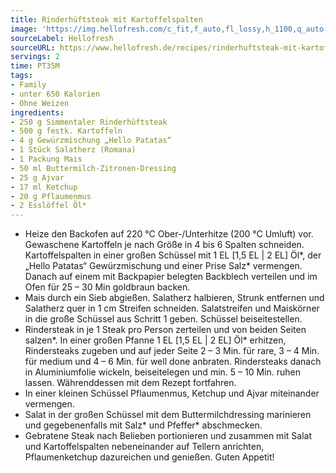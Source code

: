 ```yaml
---
title: Rinderhüftsteak mit Kartoffelspalten
image: 'https://img.hellofresh.com/c_fit,f_auto,fl_lossy,h_1100,q_auto,w_2600/hellofresh_s3/image/rinderhuftsteak-mit-kartoffelspalten-1432d2b3.jpg'
sourceLabel: Hellofresh
sourceURL: https://www.hellofresh.de/recipes/rinderhuftsteak-mit-kartoffelspalten-61b8965634623929bf4b5726
servings: 2
time: PT35M
tags:
- Family
- unter 650 Kalorien
- Ohne Weizen
ingredients:
- 250 g Simmentaler Rinderhüftsteak
- 500 g festk. Kartoffeln
- 4 g Gewürzmischung „Hello Patatas“
- 1 Stück Salatherz (Romana)
- 1 Packung Mais
- 50 ml Buttermilch-Zitronen-Dressing
- 25 g Ajvar
- 17 ml Ketchup
- 20 g Pflaumenmus
- 2 Esslöffel Öl*
---
```


- Heize den Backofen auf 220 °C Ober-/Unterhitze (200 °C Umluft) vor. Gewaschene Kartoffeln je nach Größe in 4 bis 6 Spalten schneiden. Kartoffelspalten in einer großen Schüssel mit 1 EL [1,5 EL | 2 EL] Öl\*, der „Hello Patatas“ Gewürzmischung und einer Prise Salz\* vermengen. Danach auf einem mit Backpapier belegten Backblech verteilen und im Ofen für 25 – 30 Min goldbraun backen.
- Mais durch ein Sieb abgießen. Salatherz halbieren, Strunk entfernen und Salatherz quer in 1 cm Streifen schneiden. Salatstreifen und Maiskörner in die große Schüssel aus Schritt 1 geben. Schüssel beiseitestellen.
- Rindersteak in je 1 Steak pro Person zerteilen und von beiden Seiten salzen\*. In einer großen Pfanne 1 EL [1,5 EL | 2 EL] Öl\* erhitzen, Rindersteaks zugeben und auf jeder Seite 2 – 3 Min. für rare, 3 – 4 Min. für medium und 4 – 6 Min. für well done anbraten. Rindersteaks danach in Aluminiumfolie wickeln, beiseitelegen und min. 5 – 10 Min. ruhen lassen. Währenddessen mit dem Rezept fortfahren.
- In einer kleinen Schüssel Pflaumenmus, Ketchup und Ajvar miteinander vermengen.
- Salat in der großen Schüssel mit dem Buttermilchdressing marinieren und gegebenenfalls mit Salz\* und Pfeffer\* abschmecken.
- Gebratene Steak nach Belieben portionieren und zusammen mit Salat und Kartoffelspalten nebeneinander auf Tellern anrichten, Pflaumenketchup dazureichen und genießen. Guten Appetit!
